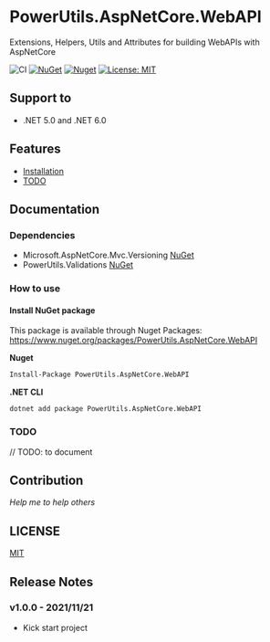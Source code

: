 # PowerUtils.AspNetCore.WebAPI
Extensions, Helpers, Utils and Attributes for building WebAPIs with AspNetCore

![CI](https://github.com/TechNobre/PowerUtils.AspNetCore.WebAPI/actions/workflows/main.yml/badge.svg)
[![NuGet](https://img.shields.io/nuget/v/PowerUtils.AspNetCore.WebAPI.svg)](https://www.nuget.org/packages/PowerUtils.AspNetCore.WebAPI)
[![Nuget](https://img.shields.io/nuget/dt/PowerUtils.AspNetCore.WebAPI.svg)](https://www.nuget.org/packages/PowerUtils.AspNetCore.WebAPI)
[![License: MIT](https://img.shields.io/github/license/ofpinewood/http-exceptions.svg)](https://github.com/TechNobre/PowerUtils.AspNetCore.WebAPI/blob/main/LICENSE)



## Support to
- .NET 5.0 and .NET 6.0



## Features
- [Installation](#Installation)
- [TODO](#TODO)



## Documentation

### Dependencies

- Microsoft.AspNetCore.Mvc.Versioning [NuGet](https://www.nuget.org/packages/Microsoft.AspNetCore.Mvc.Versioning/)
- PowerUtils.Validations [NuGet](https://www.nuget.org/packages/PowerUtils.Validations/)


### How to use

#### Install NuGet package <a name="Installation"></a>
This package is available through Nuget Packages: https://www.nuget.org/packages/PowerUtils.AspNetCore.WebAPI

**Nuget**
```bash
Install-Package PowerUtils.AspNetCore.WebAPI
```

**.NET CLI**
```
dotnet add package PowerUtils.AspNetCore.WebAPI
```



### TODO <a name="TODO"></a>

// TODO: to document



## Contribution

*Help me to help others*




## LICENSE

[MIT](https://github.com/TechNobre/PowerUtils.AspNetCore.WebAPI/blob/main/LICENSE)




## Release Notes


### v1.0.0 - 2021/11/21
- Kick start project